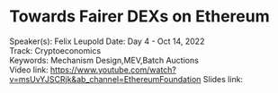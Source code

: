 # Towards Fairer DEXs on Ethereum

Speaker(s): Felix Leupold
Date: Day 4 - Oct 14, 2022  
Track: Cryptoeconomics  
Keywords: Mechanism Design,MEV,Batch Auctions  
Video link: https://www.youtube.com/watch?v=msUvYJSCRjk&ab_channel=EthereumFoundation
Slides link:



